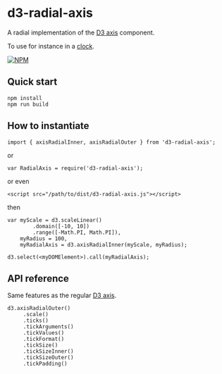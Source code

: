 # d3-radial-axis
A radial implementation of the [D3 axis](https://github.com/d3/d3-axis) component.

To use for instance in a [clock](https://bl.ocks.org/vasturiano/118e167e9bc93356221f67905c87cd6f).

[![NPM](https://nodei.co/npm/d3-radial-axis.png?compact=true)](https://nodei.co/npm/d3-radial-axis/)

## Quick start

```
npm install
npm run build
```

## How to instantiate

```
import { axisRadialInner, axisRadialOuter } from 'd3-radial-axis';
```
or
```
var RadialAxis = require('d3-radial-axis');
```
or even
```
<script src="/path/to/dist/d3-radial-axis.js"></script>
```
then
```
var myScale = d3.scaleLinear()
        .domain([-10, 10])
        .range([-Math.PI, Math.PI]),
    myRadius = 100,
    myRadialAxis = d3.axisRadialInner(myScale, myRadius);

d3.select(<myDOMElement>).call(myRadialAxis);
```

## API reference

Same features as the regular [D3 axis](https://github.com/d3/d3-axis#api-reference).

```
d3.axisRadialOuter()
     .scale()
     .ticks()
     .tickArguments()
     .tickValues()
     .tickFormat()
     .tickSize()
     .tickSizeInner()
     .tickSizeOuter()
     .tickPadding()
```